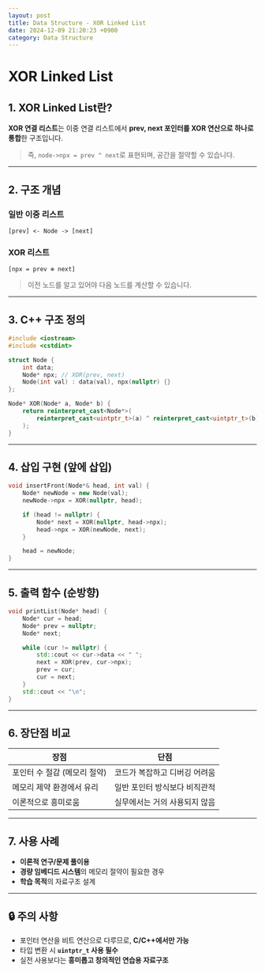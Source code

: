 ```yaml
---
layout: post
title: Data Structure - XOR Linked List
date: 2024-12-09 21:20:23 +0900
category: Data Structure
---
```

# XOR Linked List

## 1. XOR Linked List란?

**XOR 연결 리스트**는 이중 연결 리스트에서 **prev, next 포인터를 XOR 연산으로 하나로 통합**한 구조입니다.

> 즉, `node->npx = prev ^ next`로 표현되며, 공간을 절약할 수 있습니다.

---

## 2. 구조 개념

### 일반 이중 리스트

```
[prev] <- Node -> [next]
```

### XOR 리스트

```
[npx = prev ⊕ next]
```

> 이전 노드를 알고 있어야 다음 노드를 계산할 수 있습니다.

---

## 3. C++ 구조 정의

```cpp
#include <iostream>
#include <cstdint>

struct Node {
    int data;
    Node* npx; // XOR(prev, next)
    Node(int val) : data(val), npx(nullptr) {}
};

Node* XOR(Node* a, Node* b) {
    return reinterpret_cast<Node*>(
        reinterpret_cast<uintptr_t>(a) ^ reinterpret_cast<uintptr_t>(b)
    );
}
```

---

## 4. 삽입 구현 (앞에 삽입)

```cpp
void insertFront(Node*& head, int val) {
    Node* newNode = new Node(val);
    newNode->npx = XOR(nullptr, head);

    if (head != nullptr) {
        Node* next = XOR(nullptr, head->npx);
        head->npx = XOR(newNode, next);
    }

    head = newNode;
}
```

---

## 5. 출력 함수 (순방향)

```cpp
void printList(Node* head) {
    Node* cur = head;
    Node* prev = nullptr;
    Node* next;

    while (cur != nullptr) {
        std::cout << cur->data << " ";
        next = XOR(prev, cur->npx);
        prev = cur;
        cur = next;
    }
    std::cout << "\n";
}
```

---

## 6. 장단점 비교

| 장점 | 단점 |
|------|------|
| 포인터 수 절감 (메모리 절약) | 코드가 복잡하고 디버깅 어려움 |
| 메모리 제약 환경에서 유리 | 일반 포인터 방식보다 비직관적 |
| 이론적으로 흥미로움 | 실무에서는 거의 사용되지 않음 |

---

## 7. 사용 사례

- **이론적 연구/문제 풀이용**
- **경량 임베디드 시스템**의 메모리 절약이 필요한 경우
- **학습 목적**의 자료구조 설계

---

## 🔒 주의 사항

- 포인터 연산을 비트 연산으로 다루므로, **C/C++에서만 가능**
- 타입 변환 시 **`uintptr_t` 사용 필수**
- 실전 사용보다는 **흥미롭고 창의적인 연습용 자료구조**
